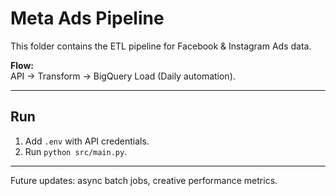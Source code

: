 # Meta Ads Pipeline

This folder contains the ETL pipeline for Facebook & Instagram Ads data.

**Flow:**  
API → Transform → BigQuery Load (Daily automation).

---

## Run
1. Add `.env` with API credentials.
2. Run `python src/main.py`.

---

Future updates: async batch jobs, creative performance metrics.
